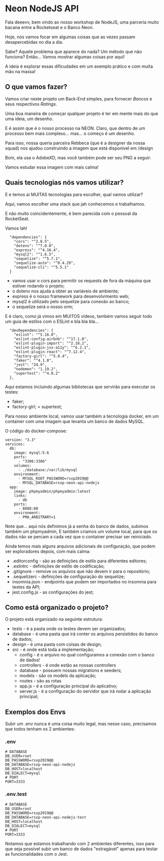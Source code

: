 # Neon NodeJS API

Fala deeevv, bem vindo ao nosso workshop de NodeJS, uma parceria muito bacana entre a Rocketseat e o Banco Neon.

Hoje, nós vamos focar em algumas coisas que as vezes passam desapercebidas no dia a dia.

Sabe? Aquele problema que aparece do nada? Um método que não funciona? Então... Vamos mostrar algumas coisas por aqui!

A ideia é explorar essas dificudades em um exemplo prático e com muita mão na massa!

## O que vamos fazer?

Vamos criar neste projeto um Back-End simples, para fornecer *Bancos* e seus respectivos *Ratings*.

Uma boa maneira de começar qualquer projeto é ter em mente mais do que uma ideia, um desenho.

E é assim que é o nosso processo na NEON. Claro, que dentro de um processo bem mais complexo... mas... o começo é um desenho.

Para isso, nossa queria parceira Rebbeca (que é a designer da nossa squad) nos ajudou construindo a imagem que está disponível em /design

Bom, ela usa o AdobeXD, mas você também pode ser seu PNG a seguir:

Vamos estudar essa imagem com mais calma!

## Quais tecnologias nós vamos utilizar?

E e temos ai MUITAS tecnologias para escolher, qual vamos utilizar?

Aqui, vamos escolher uma stack que jah conhecemos e trabalhamos.

E não muito coincidentemente, é bem parecida com o pessoal da RocketSeat.

Vamos lah!

```
  "dependencies": {
    "cors": "^2.8.5",
    "dotenv": "^7.0.0",
    "express": "^4.16.4",
    "mysql2": "^1.6.5",
    "sequelize": "^5.7.1",
    "sequelize-auto": "^0.4.29",
    "sequelize-cli": "^5.5.1"
  }
```

- vamos usar o cors para permitir os requests de fora da máquina que estiver rodando o projeto;
- o dotenv nos ajuda a obter as variáveis de ambiente;
- express é o nosso framework para desenvolvimento web;
- mysql2 é utilizado pelo sequelize para conexão ao banco;
- o sequelize será o nosso orm;

E é claro, como já vimos em MUITOS vídeos, também vamos seguir todo um guia de estilos com o ESLint e bla bla bla...


```
  "devDependencies": {
    "eslint": "^5.16.0",
    "eslint-config-airbnb": "^17.1.0",
    "eslint-plugin-import": "^2.18.2",
    "eslint-plugin-jsx-a11y": "^6.2.1",
    "eslint-plugin-react": "^7.12.4",
    "factory-girl": "^5.0.4",
    "faker": "^4.1.0",
    "jest": "24.9",
    "nodemon": "1.19.2",
    "supertest": "^4.0.2"
  },
```

Aqui estamos incluindo algumas bibliotecas que servirão para executar os testes:

- faker;
- factory-girl;
= supertest;

Para nosso ambiente local, vamos usar também a tecnologia docker, em um container com uma imagem que levanta um banco de dados MySQL.

O código do docker-compose:

```
version: "3.3"
services:
  db:
    image: mysql:5.6
    ports:
      - "3306:3306"
    volumes:
      - ./database:/var/lib/mysql
    environment:
      - MYSQL_ROOT_PASSWORD=rsxp2019@@
      - MYSQL_DATABASE=rsxp-neon-api-nodejs
  app:
    image: phpmyadmin/phpmyadmin:latest
    links:
      - db
    ports:
      - 8888:80
    environment:
      - PMA_ARBITRARY=1
```

Note que... aqui nós definimos já a senha do banco de dados, subimos também um phpmyadmin, E também criamos um volume local, para que os dados não se percam a cada vez que o container precisar ser reiniciado.

Ainda temos mais alguns arquivos adicionais de configuração, que podem ser exploradores depois, com mais calma:

- .editorconfig - são as definições de estilo para diferentes editores;
- .eslintrc - definições de estilo de codificação;
- .gitignore - remove os arquivos que não devem ir para o repositório;
- .sequelizerc - definições de configuração do sequelize;
- insomnia.json - endpoints que podem ser importados no insomnia para testes da API;
- jest.config.js - as configurações do jest;

## Como está organizado o projeto?

O projeto está organizado na seguinte estrutura:

- tests - é a pasta onde os testes devem ser organizados;
- database - é uma pasta que irá conter os arquivos persistidos do banco de dados;
- design - é uma pasta com coisas de design;
- src - é onde está toda a implementação;
  - config - é o arquivo no qual configuramos a conexão com o banco de dados!
  - controllers - é onde estão as nossas controllers
  - database - possuem nossas migrations e seeders;
  - models - são os models da aplicação;
  - routes - são as rotas
  - app.js - é a configuração principal do aplicativo;
  - server.js - é a configuração do servidor que irá rodar a aplicação principal;

## Exemplos dos Envs

Subir um .env nunca é uma coisa muito legal, mas nesse caso, precisamos que todos tenham os 2 ambientes:

### .env

```
# DATABASE
DB_USER=root
DB_PASSWORD=rsxp2019@@
DB_DATABASE=rsxp-neon-api-nodejs
DB_HOST=localhost
DB_DIALECT=mysql
# PORT
PORT=3333
```

### .env.test

```
# DATABASE
DB_USER=root
DB_PASSWORD=rsxp2019@@
DB_DATABASE=rsxp-neon-api-nodejs-test
DB_HOST=localhost
DB_DIALECT=mysql
# PORT
PORT=3333
```

Notamos que estamos trabalhando com 2 ambientes diferentes, isso para que seja possível subir um banco de dados "estragável" apenas para testar as funcionalidades com o Jest.

